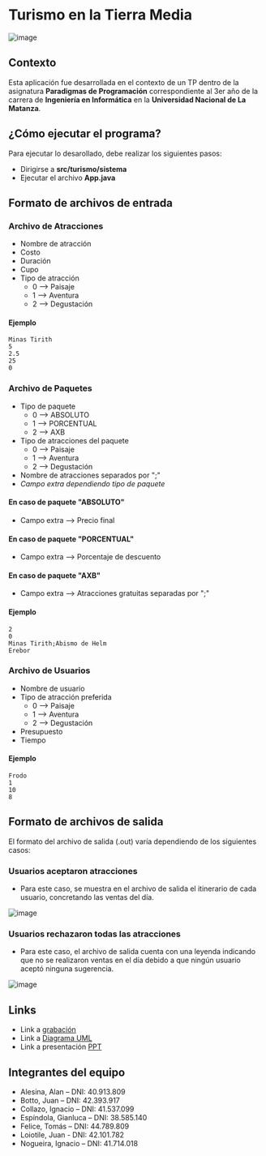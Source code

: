 # Turismo en la Tierra Media

![image](https://github.com/fskcontacto/fskcttm/assets/133590555/786a661a-6f54-4bae-934a-f4b71c7b57b9)

## Contexto

Esta aplicación fue desarrollada en el contexto de un TP dentro de la asignatura **Paradigmas de Programación** correspondiente al 3er año de la carrera de **Ingeniería en Informática** en la **Universidad Nacional de La Matanza**.


## ¿Cómo ejecutar el programa?

Para ejecutar lo desarollado, debe realizar los siguientes pasos:

- Dirigirse a __src/turismo/sistema__
- Ejecutar el archivo __App.java__

## Formato de archivos de entrada

### Archivo de Atracciones

- Nombre de atracción
- Costo
- Duración
- Cupo
- Tipo de atracción
    - 0 --> Paisaje
    - 1 --> Aventura
    - 2 --> Degustación

#### Ejemplo

```
Minas Tirith
5
2.5
25
0
```

### Archivo de Paquetes

- Tipo de paquete
    - 0 --> ABSOLUTO
    - 1 --> PORCENTUAL
    - 2 --> AXB
- Tipo de atracciones del paquete
    - 0 --> Paisaje
    - 1 --> Aventura
    - 2 --> Degustación
- Nombre de atracciones separados por ";"
- _Campo extra dependiendo tipo de paquete_

#### En caso de paquete "ABSOLUTO"

- Campo extra --> Precio final

#### En caso de paquete "PORCENTUAL"

- Campo extra --> Porcentaje de descuento

#### En caso de paquete "AXB"

- Campo extra --> Atracciones gratuitas separadas por ";"

#### Ejemplo

```
2
0
Minas Tirith;Abismo de Helm
Erebor
```

### Archivo de Usuarios

- Nombre de usuario
- Tipo de atracción preferida
    - 0 --> Paisaje
    - 1 --> Aventura
    - 2 --> Degustación
- Presupuesto
- Tiempo

#### Ejemplo

```
Frodo
1
10
8
```

## Formato de archivos de salida

El formato del archivo de salida (.out) varía dependiendo de los siguientes casos:

### Usuarios aceptaron atracciones

-  Para este caso, se muestra en el archivo de salida el itinerario de cada usuario, concretando las ventas del día.

![image](https://github.com/fskcontacto/fskcttm/assets/105324633/ed09a9af-e54d-48b5-a8ec-398097c3eb8c)

### Usuarios rechazaron todas las atracciones

- Para este caso, el archivo de salida cuenta con una leyenda indicando que no se realizaron ventas en el día debido a que ningún usuario aceptó ninguna sugerencia.

![image](https://github.com/fskcontacto/fskcttm/assets/105324633/b389e7e3-930f-4410-9ce9-3de0ee4fad01)

## Links

- Link a [grabación](https://drive.google.com/file/d/1D1bzJ78oiWx6ao8PSxuBvwOM_Fs7rSVW/view?usp=drive_link)
- Link a [Diagrama UML](https://drive.google.com/file/d/13_O_Swqhdreu9eiEo4ZctsyJnewYErgp/view)
- Link a presentación [PPT](https://docs.google.com/presentation/d/1viy9rU5iSf6FHE3lOPbGHDJVo9vLV29h/edit?usp=sharing&ouid=112941802210794310975&rtpof=true&sd=true)

## Integrantes del equipo

- Alesina, Alan – DNI: 40.913.809
- Botto, Juan – DNI: 42.393.917
- Collazo, Ignacio – DNI: 41.537.099
- Espíndola, Gianluca – DNI: 38.585.140
- Felice, Tomás – DNI: 44.789.809
- Loiotile, Juan - DNI: 42.101.782
- Nogueira, Ignacio – DNI: 41.714.018
